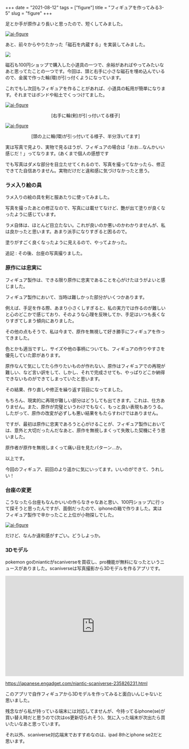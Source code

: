 +++
date = "2021-08-12"
tags = ["figure"]
title = "フィギュアを作ってみる3-5"
slug = "figure"
+++

足とか手が原作より長いと思ったので、短くしてみました。

<a href="https://raw.githubusercontent.com/syui/img/master/other/figure_make_30.jpg"><img src="https://raw.githubusercontent.com/syui/img/master/other/figure_make_30.jpg" alt="ai-figure"/></a>

あと、前々からやりたかった「磁石を内蔵する」を実装してみました。

![](https://raw.githubusercontent.com/syui/img/master/other/figure_ref_03.png)

磁石も100円ショップで購入した小道具の一つで、余裕があればやってみたいなあと思ってたことの一つです。今回は、頭と右手に小さな磁石を埋め込んでいるので、金属で作った輪(環)が引っ付くようになっています。

これでもし次回もフィギュアを作ることがあれば、小道具の転用が簡単になります。それまではボンドや粘土でくっつけてました。

<a href="https://raw.githubusercontent.com/syui/img/master/other/figure_make_31.jpg"><img src="https://raw.githubusercontent.com/syui/img/master/other/figure_make_31.jpg" alt="ai-figure"/></a>
<p style="text-align:center">[右手に輪(剣)が引っ付いてる様子]</p>


<a href="https://raw.githubusercontent.com/syui/img/master/other/figure_make_32.jpg"><img src="https://raw.githubusercontent.com/syui/img/master/other/figure_make_32.jpg" alt="ai-figure"/></a>
<p style="text-align:center">[頭の上に輪(環)が引っ付いてる様子、半分浮いてます]</p>

実は写真で見より、実物で見るほうが、フィギュアの場合は「おお...なんかいい感じだ！」ってなります。(あくまで個人の感想です

でも写真はダメな部分を目立たせてくれるので、写真を撮ってなかったら、修正できてた自信ありません。実物だけだと違和感に気づけなかったと思う。

### ラメ入り絵の具

ラメ入りの絵の具を剣と服あたりに使ってみました。

写真を撮ったあとの修正なので、写真には載せてなけど、艶が出て塗りが良くなったように感じています。

ラメ自体は、ほとんど目立たない。これが良いのか悪いのかわかりませんが、私は良かったと思います。あまり派手になりすぎると困るので。

塗りがすごく良くなったように見えるので、やってよかった。

追記 : その後、台座の写真撮りました。

### 原作には忠実に

フィギュア製作は、できる限り原作に忠実であることを心がけたほうがよいと感じました。

フィギュア製作において、当時は難しかった部分がいくつかあります。

例えば、手足を作る際、あまり小さくしすぎると、私の実力では作るのが難しいと心のどこかで感じており、そのような心理を反映してか、手足はいつも長くなりすぎてしまう傾向にありました。

その他の点もそうで、私は今まで、原作を無視して好き勝手にフィギュアを作ってきました。

色とかも適当ですし、サイズや他の事柄についても、フィギュアの作りやすさを優先していた節があります。

原作なんて気にしてたら作りたいものが作れない、原作はフィギュアでの再現が難しい、など言い訳をして、しかし、それで完成させても、やっぱりどこか納得できないものができてしまっていたと思います。

その結果、作り直しや修正を繰り返す羽目になってました。

もちろん、現実的に再現が難しい部分はどうしても出てきます。これは、仕方ありません。また、原作が完璧というわけでもなく、もっと良い表現もありうる。したがって、原作の改変が必ずしも悪い結果をもたらすわけではありません。

ですが、最初は原作に忠実であろうと心がけることが、フィギュア製作においては、意外と大切だったんだなあと、原作を無視しまくって失敗した契機にそう思いました。

原作者が原作を無視しまくって痛い目を見たパターン...か。

以上です。

今回のフィギュア、前回のより遥かに気にいってます。いいのができて、うれしい！

### 台座の変更

こうなったら台座もなんかいいの作らなきゃなあと思い、100円ショップに行って探そうと思ったんですが、面倒だったので、iphoneの箱で作りました。実はフィギュア製作で辛かったこと上位が小物探しでした。

<a href="https://raw.githubusercontent.com/syui/img/master/other/figure_make_33.jpg"><img src="https://raw.githubusercontent.com/syui/img/master/other/figure_make_33.jpg" alt="ai-figure"/></a>

だけど、なんか違和感がすごい。どうしよっか。

### 3Dモデル

pokemon goのnianticがscaniverseを買収し、pro機能が無料になったというニュースがありました。scaniverseは写真撮影から3Dモデルを作るアプリです。

<iframe width="560" height="315" src="https://www.youtube.com/embed/qarYpjeQOcU" title="YouTube video player" frameborder="0" allow="accelerometer; autoplay; clipboard-write; encrypted-media; gyroscope; picture-in-picture" allowfullscreen></iframe>

https://japanese.engadget.com/niantic-scaniverse-235826231.html

このアプリで自作フィギュアから3Dモデルを作ってみると面白いんじゃないと思いました。

残念ながら私が持っている端末には対応してませんが、今持ってるiphone(se)が買い替え時だと思うので(次はos更新切られそう)、気に入った端末が次出たら買いたいなあと思っています。

それ以外、scaniverse対応端末でおすすめなのは、ipad 8thとiphone se2だと思います。

